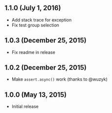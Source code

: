 ## 1.1.0 (July 1, 2016)

- Add stack trace for exception
- Fix test group selection

## 1.0.3 (December 25, 2015)

- Fix readme in release

## 1.0.2 (December 25, 2015)

- Make `assert.async()` work (thanks to @wuzyk)

## 1.0.0 (May 13, 2015)

- Initial release
